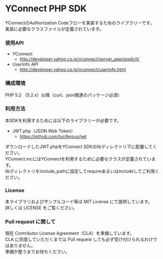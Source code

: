 YConnect PHP SDK
=======
YConnectのAuthorization Codeフローを実装するためのライブラリーです。  
実装に必要なクラスファイルが定義されています。 

### 使用API
* YConnect
  * http://developer.yahoo.co.jp/yconnect/server_app/explicit/
* UserInfo API
  * http://developer.yahoo.co.jp/yconnect/userinfo.html

### 構成環境
PHP 5.2 （5.2.x）以降（curl、json関連のパッケージ必須）

### 利用方法
本SDKを利用するためには以下のライブラリーが必要です。
* JWT.php（JSON Web Token）
  * https://github.com/luciferous/jwt

ダウンロードしたJWT.phpをYConnect SDKのlibディレクトリ下に配置してください。  
YConnect.incにはYConnectを利用するために必要なクラスが定義されています。  
libディレクトリをinclude_pathに設定してrequireあるいはincludeしてご利用ください。

### License
本ライブラリおよびサンプルコード等は MIT License にて提供しています。  
詳しくは LICENSE をご覧ください。

### Pull request に関して
現在 Contributor License Agreement（CLA）を準備しています。  
CLA に同意していただくまでは Pull request しても必ず受け付けられるわけではありません。   
準備が整うまでお待ちください。

